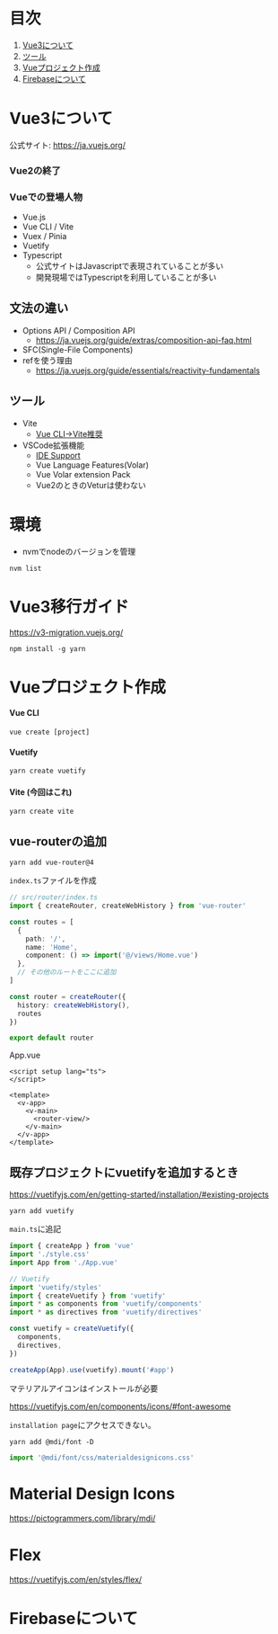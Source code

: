 # 目次

1. [Vue3について](#vue3について)
1. [ツール](#ツール)
1. [Vueプロジェクト作成](#vueプロジェクト作成)
1. [Firebaseについて](#Firebaseについて)

# Vue3について

公式サイト: https://ja.vuejs.org/

### Vue2の終了

### Vueでの登場人物

- Vue.js
- Vue CLI / Vite
- Vuex / Pinia
- Vuetify
- Typescript
    - 公式サイトはJavascriptで表現されていることが多い
    - 開発現場ではTypescriptを利用していることが多い

## 文法の違い

- Options API / Composition API
    - https://ja.vuejs.org/guide/extras/composition-api-faq.html
- SFC(Single-File Components)
- refを使う理由
    - https://ja.vuejs.org/guide/essentials/reactivity-fundamentals

## ツール

- Vite
    - [Vue CLI->Vite推奨](https://vuejs.org/guide/scaling-up/tooling.html)
- VSCode拡張機能
    - [IDE Support](https://vuejs.org/guide/scaling-up/tooling.html#ide-support)
    - Vue Language Features(Volar)
    - Vue Volar extension Pack
    - Vue2のときのVeturは使わない

# 環境

- nvmでnodeのバージョンを管理

```console
nvm list
```



# Vue3移行ガイド

https://v3-migration.vuejs.org/

```console
npm install -g yarn
```

# Vueプロジェクト作成

#### Vue CLI

```console
vue create [project]
```

#### Vuetify

```console
yarn create vuetify
```

#### Vite (今回はこれ)

```console
yarn create vite
```

## vue-routerの追加

```console
yarn add vue-router@4
```

`index.ts`ファイルを作成

```ts
// src/router/index.ts
import { createRouter, createWebHistory } from 'vue-router'

const routes = [
  {
    path: '/',
    name: 'Home',
    component: () => import('@/views/Home.vue')
  },
  // その他のルートをここに追加
]

const router = createRouter({
  history: createWebHistory(),
  routes
})

export default router
```

App.vue

```vue
<script setup lang="ts">
</script>

<template>
  <v-app>
    <v-main>
      <router-view/>
    </v-main>
  </v-app>
</template>
```

## 既存プロジェクトにvuetifyを追加するとき

https://vuetifyjs.com/en/getting-started/installation/#existing-projects

```console
yarn add vuetify
```

`main.ts`に追記

```ts
import { createApp } from 'vue'
import './style.css'
import App from './App.vue'

// Vuetify
import 'vuetify/styles'
import { createVuetify } from 'vuetify'
import * as components from 'vuetify/components'
import * as directives from 'vuetify/directives'

const vuetify = createVuetify({
  components,
  directives,
})

createApp(App).use(vuetify).mount('#app')
```

マテリアルアイコンはインストールが必要

https://vuetifyjs.com/en/components/icons/#font-awesome

`installation page`にアクセスできない。

```console
yarn add @mdi/font -D
```

```ts
import '@mdi/font/css/materialdesignicons.css'
```

# Material Design Icons

https://pictogrammers.com/library/mdi/

# Flex

https://vuetifyjs.com/en/styles/flex/

# Firebaseについて